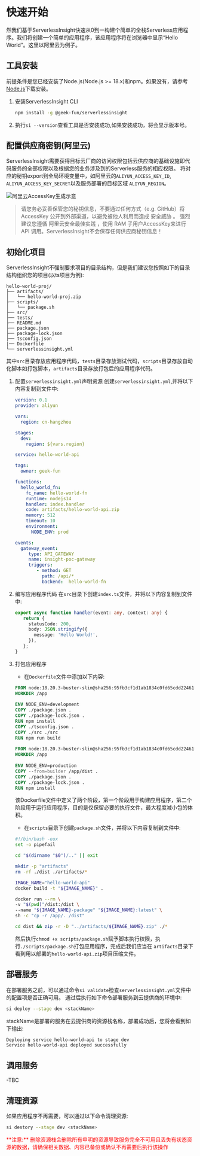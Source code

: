 # 快速开始

然我们基于ServerlessInsight快速从0到一构建个简单的全栈Serverless应用程序。我们将创建一个简单的应用程序，该应用程序将在浏览器中显示“Hello
World”。这里以阿里云为例子。

## 工具安装

前提条件是您已经安装了Node.js(Node.js >= 18.x)和npm。如果没有，请参考[Node.js](https://nodejs.org/en/download/)下载安装。

1. 安装ServerlessInsight CLI

    ```bash
    npm install -g @geek-fun/serverlessinsight
    ```
2. 执行`si --version`查看工具是否安装成功,如果安装成功，将会显示版本号。

## 配置供应商密钥(阿里云)

ServerlessInsight需要获得目标云厂商的访问权限包括云供应商的基础设施即代码服务的全部权限以及根据您的业务涉及到的Serverless服务的相应权限。
将对应的秘钥export到全局环境变量中，如阿里云的`ALIYUN_ACCESS_KEY_ID`, `ALIYUN_ACCESS_KEY_SECRET`以及服务部署的目标区域
`ALIYUN_REGION`。

![阿里云AccessKey生成示意](/aliyun-access-key.png)

> 请您务必妥善保管您的秘钥信息，不要通过任何方式（e.g. GitHub）将AccessKey 公开到外部渠道，以避免被他人利用而造成 安全威胁 。
> 强烈建议您遵循 阿里云安全最佳实践 ，使用 RAM 子用户AccessKey来进行 API 调用。ServerlessInsight不会保存任何供应商秘钥信息！

## 初始化项目

ServerlessInsight不强制要求项目的目录结构，但是我们建议您按照如下的目录结构组织您的项目(以ts项目为例):

```
hello-world-proj/
├── artifacts/
│   └── hello-world-proj.zip
├── scripts/
│   └── package.sh
├── src/
├── tests/
├── README.md
├── package.json
├── package-lock.json
├── tsconfig.json
|── Dockerfile
└── serverlessinsight.yml
```

其中`src`目录存放应用程序代码，`tests`目录存放测试代码，`scripts`目录存放自动化脚本如打包脚本，`artifacts`目录存放打包后的应用程序代码。

1. 配置`serverlessinsight.yml`声明资源
   创建`serverlessinsight.yml`,并将以下内容复制到文件中:

    ```yaml
    version: 0.1
    provider: aliyun

    vars:
      region: cn-hangzhou

    stages:
      dev:
        region: ${vars.region}

    service: hello-world-api

    tags:
      owner: geek-fun

    functions:
      hello_world_fn:
        fc_name: hello-world-fn
        runtime: nodejs14
        handler: index.handler
        code: artifacts/hello-world-api.zip
        memory: 512
        timeout: 10
        environment:
          NODE_ENV: prod
   
    events:
      gateway_event:
         type: API_GATEWAY
         name: insight-poc-gateway
         triggers:
            - method: GET
              path: /api/*
              backend:  hello-world-fn
   ```

2. 编写应用程序代码
   在`src`目录下创建`index.ts`文件，并将以下内容复制到文件中:

     ```typescript
     export async function handler(event: any, context: any) {
        return {
          statusCode: 200,
          body: JSON.stringify({
            message: 'Hello World!',
          }),
        };
     }
     ```

3. 打包应用程序
    - 在`Dockerfile`文件中添加以下内容:
    ```dockerfile
    FROM node:18.20.3-buster-slim@sha256:95fb3cf1d1ab1834c0fd65cdd2246198662460ae8f982a6cfab187889dd54bbe AS builder
    WORKDIR /app
  
   ENV NODE_ENV=development
   COPY ./package.json .
   COPY ./package-lock.json .
   RUN npm install
   COPY ./tsconfig.json .
   COPY ./src ./src
   RUN npm run build
  
   FROM node:18.20.3-buster-slim@sha256:95fb3cf1d1ab1834c0fd65cdd2246198662460ae8f982a6cfab187889dd54bbe
   WORKDIR /app
  
   ENV NODE_ENV=production
   COPY --from=builder /app/dist .
   COPY ./package.json .
   COPY ./package-lock.json .
   RUN npm install
   ```
   该Dockerfile文件中定义了两个阶段，第一个阶段用于构建应用程序，第二个阶段用于运行应用程序，目的是仅保留必要的执行文件，最大程度减小包的体积。

    - 在`scripts`目录下创建`package.sh`文件，并将以下内容复制到文件中:
   ```bash
   #!/bin/bash -eux
   set -o pipefail

   cd "$(dirname "$0")/.." || exit

   mkdir -p "artifacts"
   rm -rf ./dist ./artifacts/*

   IMAGE_NAME="hello-world-api"
   docker build -t "${IMAGE_NAME}" .

   docker run --rm \
   -v "$(pwd)"/dist:/dist \
   --name "${IMAGE_NAME}-package" "${IMAGE_NAME}:latest" \
   sh -c "cp -r /app/. /dist"

   cd dist && zip -r -D "../artifacts/${IMAGE_NAME}.zip" ./*
   ```
   然后执行`chmod +x scripts/package.sh`赋予脚本执行权限，执行`./scripts/package.sh`打包应用程序，完成后我们应当在
   `artifacts`目录下看到用以部署的`hello-world-api.zip`项目压缩文件。

## 部署服务

在部署服务之前，可以通过命令`si validate`检查`serverlessinsight.yml`文件中的配置项是否正确可用。
通过后执行如下命令部署服务到云提供商的环境中:

```bash
si deploy --stage dev <stackName>
```

stackName是部署的服务在云提供商的资源栈名称，部署成功后，您将会看到如下输出:

```bash
Deploying service hello-world-api to stage dev
Service hello-world-api deployed successfully
```

## 调用服务

-TBC

## 清理资源

如果应用程序不再需要，可以通过以下命令清理资源:

```bash
si destory --stage dev <stackName>
```

<span style="color: red;">
**注意:** 删除资源栈会删除所有申明的资源导致服务完全不可用且丢失有状态资源的数据，请确保相关数据、内容已备份或确认不再需要后执行该操作
</span>
